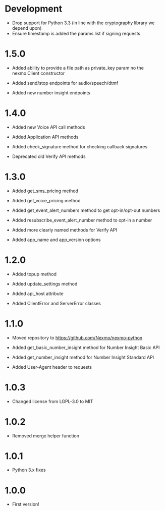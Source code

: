 # Development
* Drop support for Python 3.3 (in line with the cryptography library we depend upon)
* Ensure timestamp is added the params list if signing requests

# 1.5.0

* Added ability to provide a file path as private_key param no the nexmo.Client constructor

* Added send/stop endpoints for audio/speech/dtmf

* Added new number insight endpoints

# 1.4.0

* Added new Voice API call methods

* Added Application API methods

* Added check_signature method for checking callback signatures

* Deprecated old Verify API methods

# 1.3.0

* Added get_sms_pricing method

* Added get_voice_pricing method

* Added get_event_alert_numbers method to get opt-in/opt-out numbers

* Added resubscribe_event_alert_number method to opt-in a number

* Added more clearly named methods for Verify API

* Added app_name and app_version options

# 1.2.0

* Added topup method

* Added update_settings method

* Added api_host attribute

* Added ClientError and ServerError classes

# 1.1.0

* Moved repository to https://github.com/Nexmo/nexmo-python

* Added get_basic_number_insight method for Number Insight Basic API

* Added get_number_insight method for Number Insight Standard API

* Added User-Agent header to requests

# 1.0.3

* Changed license from LGPL-3.0 to MIT

# 1.0.2

* Removed merge helper function

# 1.0.1

* Python 3.x fixes

# 1.0.0

* First version!
